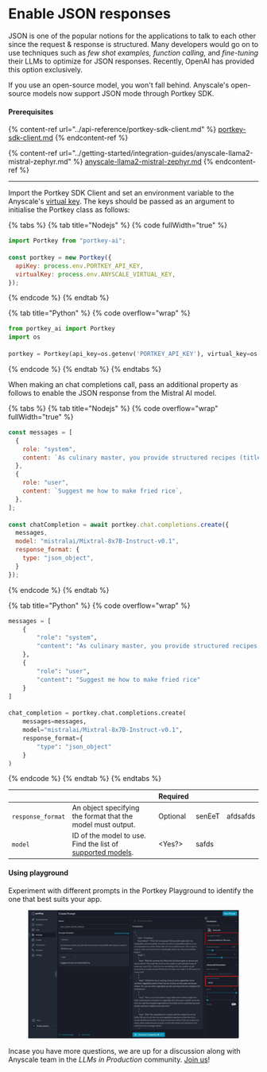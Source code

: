 # Enable JSON responses

JSON is one of the popular notions for the applications to talk to each other since the request & response is structured. Many developers would go on to use techniques such as _few shot examples, function calling,_ and _fine-tuning_ their LLMs to optimize for JSON responses. Recently, OpenAI has provided this option exclusively.&#x20;

If you use an open-source model, you won't fall behind. Anyscale's open-source models now support JSON mode through Portkey SDK.

#### Prerequisites

{% content-ref url="../api-reference/portkey-sdk-client.md" %}
[portkey-sdk-client.md](../api-reference/portkey-sdk-client.md)
{% endcontent-ref %}

{% content-ref url="../getting-started/integration-guides/anyscale-llama2-mistral-zephyr.md" %}
[anyscale-llama2-mistral-zephyr.md](../getting-started/integration-guides/anyscale-llama2-mistral-zephyr.md)
{% endcontent-ref %}

***

Import the Portkey SDK Client and set an environment variable to the Anyscale's [virtual key](../api-reference/virtual-keys.md). The keys should be passed as an argument to initialise the Portkey class as follows:

{% tabs %}
{% tab title="Nodejs" %}
{% code fullWidth="true" %}
```javascript
import Portkey from "portkey-ai";

const portkey = new Portkey({
  apiKey: process.env.PORTKEY_API_KEY,
  virtualKey: process.env.ANYSCALE_VIRTUAL_KEY,
});
```
{% endcode %}
{% endtab %}

{% tab title="Python" %}
{% code overflow="wrap" %}
```python
from portkey_ai import Portkey
import os

portkey = Portkey(api_key=os.getenv('PORTKEY_API_KEY'), virtual_key=os.getenv('ANYSCALE_VIRTUAL_KEY'))
```
{% endcode %}
{% endtab %}
{% endtabs %}

When making an chat completions call, pass an additional property as follows to enable the JSON response from the Mistral AI model.

{% tabs %}
{% tab title="Nodejs" %}
{% code overflow="wrap" fullWidth="true" %}
```javascript
const messages = [
  {
    role: "system",
    content: `As culinary master, you provide structured recipes (title, description, steps) in JSON format.`,
  },
  {
    role: "user",
    content: `Suggest me how to make fried rice`,
  },
];

const chatCompletion = await portkey.chat.completions.create({
  messages,
  model: "mistralai/Mixtral-8x7B-Instruct-v0.1",
  response_format: {
    type: "json_object",
  }
});
```
{% endcode %}
{% endtab %}

{% tab title="Python" %}
{% code overflow="wrap" %}
```python
messages = [
    {
        "role": "system",
        "content": "As culinary master, you provide structured recipes (title, description, steps) in JSON format."
    },
    {
        "role": "user",
        "content": "Suggest me how to make fried rice"
    }
]

chat_completion = portkey.chat.completions.create(
    messages=messages,
    model="mistralai/Mixtral-8x7B-Instruct-v0.1",
    response_format={
        "type": "json_object"
    }
)
```
{% endcode %}
{% endtab %}
{% endtabs %}

<table data-header-hidden><thead><tr><th></th><th></th><th>Required</th><th data-hidden></th><th data-hidden></th></tr></thead><tbody><tr><td><code>response_format</code></td><td>An object specifying the format that the model must output.</td><td>Optional</td><td>senEeT</td><td>afdsafds</td></tr><tr><td><code>model</code></td><td>ID of the model to use. Find the list of <a href="https://portkey.ai/docs/welcome/integration-guides/anyscale-llama2-mistral-zephyr#list-of-models-supported">supported models</a>.</td><td>&#x3C;Yes?></td><td>safds</td><td></td></tr></tbody></table>

#### Using playground

Experiment with different prompts in the Portkey Playground to identify the one that best suits your app.

<figure><img src="../.gitbook/assets/JSON Prompt UI.png" alt=""><figcaption></figcaption></figure>

Incase you have more questions, we are up for a discussion along with Anyscale team in the _LLMs in Production_ community. [Join us](https://discord.gg/DD7vgKK299)!
